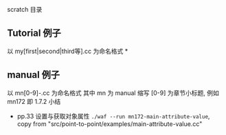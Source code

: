 scratch 目录

## Tutorial 例子
 以 my[first|second|third等].cc 为命名格式
 * 

## manual 例子
 以 mn[0-9]-<orignal-source>.cc 为命名格式
 其中 mn 为 manual 缩写 [0-9] 为章节小标题, 例如 mn172 即 1.7.2 小结
 * pp.33 设置与获取对象属性 `./waf --run mn172-main-attribute-value`, copy from "src/point-to-point/examples/main-attribute-value.cc"
 

